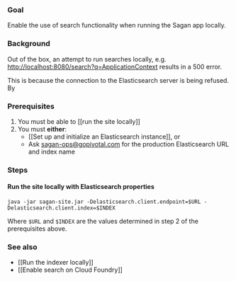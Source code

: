 ### Goal

Enable the use of search functionality when running the Sagan app locally.

### Background

Out of the box, an attempt to run searches locally, e.g. <http://localhost:8080/search?q=ApplicationContext> results in a 500 error.

This is because the connection to the Elasticsearch server is being refused. By 

### Prerequisites

1. You must be able to [[run the site locally]]
2. You must **either**:
    - [[Set up and initialize an Elasticsearch instance]], or
    - Ask <sagan-ops@gopivotal.com> for the production Elasticsearch URL and index name

### Steps

#### Run the site locally with Elasticsearch properties

    java -jar sagan-site.jar -Delasticsearch.client.endpoint=$URL -Delasticsearch.client.index=$INDEX

Where `$URL` and `$INDEX` are the values determined in step 2 of the prerequisites above.

### See also

 - [[Run the indexer locally]]
 - [[Enable search on Cloud Foundry]]
